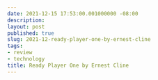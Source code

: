 ```yaml
---
date: 2021-12-15 17:53:00.001000000 -08:00
description:
layout: post
published: true
slug: 2021-12-ready-player-one-by-ernest-cline
tags:
- review
- technology
title: Ready Player One by Ernest Cline
---
```

